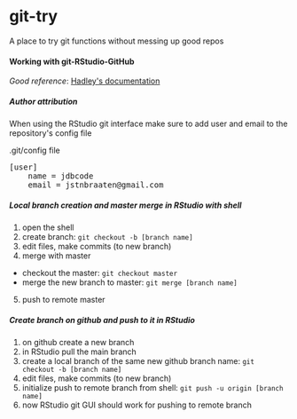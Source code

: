 # git-try
A place to try git functions without messing up good repos



#### Working with git-RStudio-GitHub

*Good reference*: [Hadley's documentation](http://r-pkgs.had.co.nz/git.html])

##### Author attribution
When using the RStudio git interface make sure to add user and email to the repository's config file

.git/config file

<pre>[user]
	name = jdbcode
	email = jstnbraaten@gmail.com</pre>
	
##### Local branch creation and master merge in RStudio with shell
1. open the shell
2. create branch: `git checkout -b [branch name]`
3. edit files, make commits (to new branch)
4. merge with master
  * checkout the master: `git checkout master`
  * merge the new branch to master: `git merge [branch name]`
5. push to remote master

##### Create branch on github and push to it in RStudio
1. on github create a new branch
2. in RStudio pull the main branch
3. create a local branch of the same new github branch name: `git checkout -b [branch name]`
4. edit files, make commits (to new branch)
5. initialize push to remote branch from shell: `git push -u origin [branch name]`
6. now RStudio git GUI should work for pushing to remote branch
